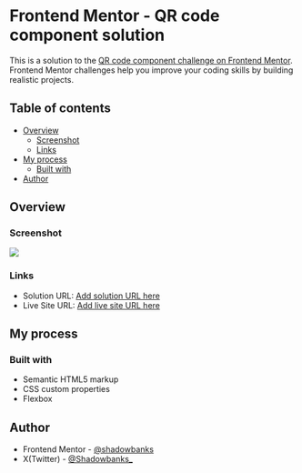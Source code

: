 # Frontend Mentor - QR code component solution

This is a solution to the [QR code component challenge on Frontend Mentor](https://www.frontendmentor.io/challenges/qr-code-component-iux_sIO_H). Frontend Mentor challenges help you improve your coding skills by building realistic projects.

## Table of contents

- [Overview](#overview)
  - [Screenshot](#screenshot)
  - [Links](#links)
- [My process](#my-process)
  - [Built with](#built-with)
- [Author](#author)

## Overview

### Screenshot

![](./screenshot.jpg)

### Links

- Solution URL: [Add solution URL here](https://github.com/shadowbanks/qr-code)
- Live Site URL: [Add live site URL here](https://shadowbanks.github.io/qr-code/)

## My process

### Built with

- Semantic HTML5 markup
- CSS custom properties
- Flexbox

## Author

- Frontend Mentor - [@shadowbanks](https://www.frontendmentor.io/profile/shadowbanks)
- X(Twitter) - [@Shadowbanks_](https://x.com/Shadowbanks_)
